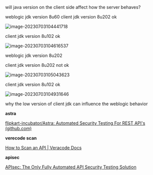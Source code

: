 will java version on the client side affect how the server behaves?

weblogic jdk version 8u60 
client jdk version 8u202 ok

![image-20230703104441718](C:\Users\Jack\Documents\report\week5\image-20230703104441718.png)



client jdk version 8u102 ok

![image-20230703104616537](C:\Users\Jack\Documents\report\week5\image-20230703104616537.png)



weblogic jdk version 8u202

client jdk version 8u202 not ok

![image-20230703105043623](C:\Users\Jack\Documents\report\week5\image-20230703105043623.png)

client jdk version 8u102 ok

![image-20230703104931646](C:\Users\Jack\Documents\report\week5\image-20230703104931646.png)



why the low version of client jdk can influence the weblogic behavior





**astra** 

[flipkart-incubator/Astra: Automated Security Testing For REST API's (github.com)](https://github.com/flipkart-incubator/Astra)

**verecode scan**

[How to Scan an API | Veracode Docs](https://docs.veracode.com/r/api-scanning)                               

**apisec**

[APIsec: The Only Fully Automated API Security Testing Solution](https://www.apisec.ai/)

